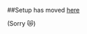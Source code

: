 ##Setup has moved [here](https://github.com/cromwellryan/sweetelixir/master/04-setup/README.md)

(Sorry :crying_cat_face:)
